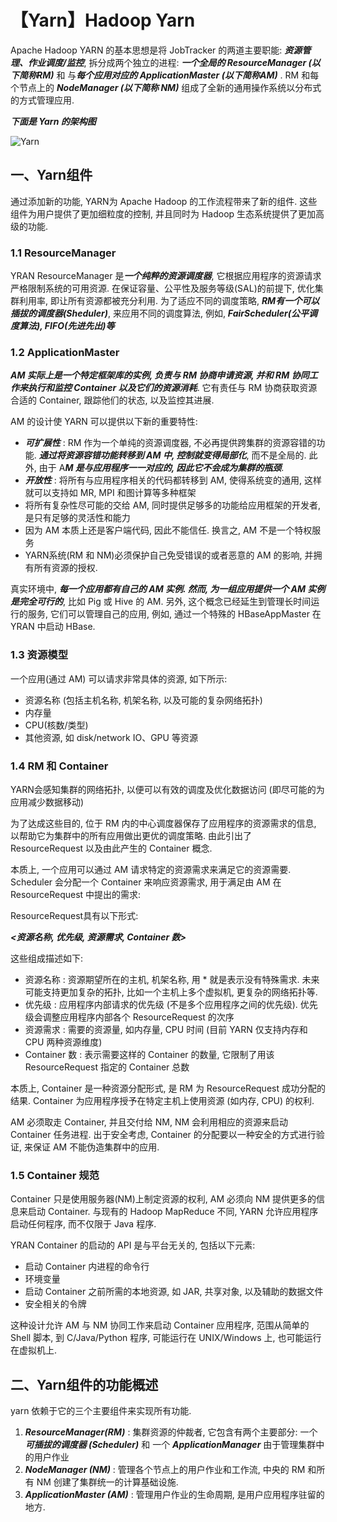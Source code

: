 # 【Yarn】Hadoop Yarn

Apache Hadoop YARN 的基本思想是将 JobTracker 的两道主要职能: ***资源管理、作业调度/监控***, 拆分成两个独立的进程: ***一个全局的 ResourceManager (以下简称RM)*** 和 与***每个应用对应的 ApplicationMaster (以下简称AM)*** . RM 和每个节点上的 ***NodeManager (以下简称 NM)*** 组成了全新的通用操作系统以分布式的方式管理应用.

***下面是 Yarn 的架构图***

![Yarn](/Users/sherlock/Desktop/notes/allPics/Hadoop/Yarrn.png)

## 一、Yarn组件

通过添加新的功能, YARN为 Apache Hadoop 的工作流程带来了新的组件. 这些组件为用户提供了更加细粒度的控制, 并且同时为 Hadoop 生态系统提供了更加高级的功能.

### 1.1 ResourceManager

YRAN ResourceManager 是***一个纯粹的资源调度器***, 它根据应用程序的资源请求严格限制系统的可用资源. 在保证容量、公平性及服务等级(SAL)的前提下, 优化集群利用率,  即让所有资源都被充分利用. 为了适应不同的调度策略, ***RM有一个可以插拔的调度器(Sheduler)***, 来应用不同的调度算法, 例如, ***FairScheduler(公平调度算法), FIFO(先进先出)等***

### 1.2 ApplicationMaster

***AM 实际上是一个特定框架库的实例, 负责与 RM 协商申请资源, 并和 RM 协同工作来执行和监控 Container 以及它们的资源消耗***. 它有责任与 RM 协商获取资源合适的 Container, 跟踪他们的状态, 以及监控其进展.

AM 的设计使 YARN 可以提供以下新的重要特性:

- ***可扩展性*** : RM 作为一个单纯的资源调度器, 不必再提供跨集群的资源容错的功能. ***通过将资源容错功能转移到 AM 中, 控制就变得局部化***, 而不是全局的. 此外, 由于 A***M 是与应用程序一一对应的, 因此它不会成为集群的瓶颈***.
- ***开放性*** : 将所有与应用程序相关的代码都转移到 AM, 使得系统变的通用, 这样就可以支持如 MR, MPI 和图计算等多种框架
- 将所有复杂性尽可能的交给 AM, 同时提供足够多的功能给应用框架的开发者, 是只有足够的灵活性和能力
- 因为 AM 本质上还是客户端代码, 因此不能信任. 换言之, AM 不是一个特权服务
- YARN系统(RM 和 NM)必须保护自己免受错误的或者恶意的 AM 的影响, 并拥有所有资源的授权.

真实环境中, ***每一个应用都有自己的 AM 实例. 然而, 为一组应用提供一个 AM 实例是完全可行的***, 比如 Pig 或 Hive 的 AM. 另外, 这个概念已经延生到管理长时间运行的服务, 它们可以管理自己的应用, 例如, 通过一个特殊的 HBaseAppMaster 在 YRAN 中启动 HBase.

### 1.3 资源模型

一个应用(通过 AM) 可以请求非常具体的资源, 如下所示:

- 资源名称 (包括主机名称, 机架名称, 以及可能的复杂网络拓扑)
- 内存量
- CPU(核数/类型)
- 其他资源, 如 disk/network IO、GPU 等资源

### 1.4 RM 和 Container

YARN会感知集群的网络拓扑, 以便可以有效的调度及优化数据访问 (即尽可能的为应用减少数据移动)

为了达成这些目的, 位于 RM 内的中心调度器保存了应用程序的资源需求的信息, 以帮助它为集群中的所有应用做出更优的调度策略. 由此引出了 ResourceRequest 以及由此产生的 Container 概念.

本质上, 一个应用可以通过 AM 请求特定的资源需求来满足它的资源需要. Scheduler 会分配一个 Container 来响应资源需求, 用于满足由 AM 在 ResourceRequest 中提出的需求:

ResourceRequest具有以下形式:

***<资源名称, 优先级, 资源需求, Container 数>***

这些组成描述如下:

- 资源名称 : 资源期望所在的主机, 机架名称, 用 * 就是表示没有特殊需求. 未来可能支持更加复杂的拓扑, 比如一个主机上多个虚拟机, 更复杂的网络拓扑等.
- 优先级 : 应用程序内部请求的优先级 (不是多个应用程序之间的优先级). 优先级会调整应用程序内部各个 ResourceRequest 的次序
- 资源需求 : 需要的资源量, 如内存量, CPU 时间 (目前 YARN 仅支持内存和 CPU 两种资源维度)
- Container 数 :  表示需要这样的 Container 的数量, 它限制了用该 ResourceRequest 指定的 Container 总数

本质上, Container 是一种资源分配形式, 是 RM 为 ResourceRequest 成功分配的结果. Container 为应用程序授予在特定主机上使用资源 (如内存, CPU) 的权利.

AM 必须取走 Container, 并且交付给 NM, NM 会利用相应的资源来启动 Container 任务进程. 出于安全考虑, Container 的分配要以一种安全的方式进行验证, 来保证 AM 不能伪造集群中的应用.

### 1.5 Container 规范

Container 只是使用服务器(NM)上制定资源的权利, AM 必须向 NM 提供更多的信息来启动 Container. 与现有的 Hadoop MapReduce 不同, YARN 允许应用程序启动任何程序, 而不仅限于 Java 程序.

YRAN Container 的启动的 API 是与平台无关的, 包括以下元素:

- 启动 Container 内进程的命令行
- 环境变量
- 启动 Container 之前所需的本地资源, 如 JAR, 共享对象, 以及辅助的数据文件
- 安全相关的令牌

这种设计允许 AM 与 NM 协同工作来启动 Container 应用程序, 范围从简单的 Shell 脚本, 到 C/Java/Python 程序, 可能运行在 UNIX/Windows 上, 也可能运行在虚拟机上.



## 二、Yarn组件的功能概述

yarn 依赖于它的三个主要组件来实现所有功能.

1. ***ResourceManager(RM)*** : 集群资源的仲裁者, 它包含有两个主要部分: 一个***可插拔的调度器 (Scheduler)*** 和 一个 ***ApplicationManager*** 由于管理集群中的用户作业
2. ***NodeManager (NM)*** : 管理各个节点上的用户作业和工作流, 中央的 RM 和所有 NM 创建了集群统一的计算基础设施.
3. ***ApplicationMaster (AM)*** : 管理用户作业的生命周期, 是用户应用程序驻留的地方.

